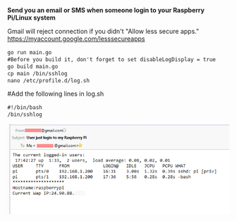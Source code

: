 **Send you an email or SMS when someone login to your Raspberry Pi/Linux system**

Gmail will reject connection if you didn't "Allow less secure apps."  https://myaccount.google.com/lesssecureapps

```
go run main.go
#Before you build it, don't forget to set disableLogDisplay = true
go build main.go
cp main /bin/sshlog
nano /etc/profile.d/log.sh
```

#Add the following lines in log.sh
```
#!/bin/bash
/bin/sshlog
```

![example](https://raw.githubusercontent.com/qienhuang/ssh-user-login-email-sms-notification/master/email_example.jpg)
